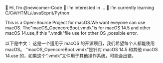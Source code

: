 👋 Hi, I’m @newcomer-Code
👀 I’m interested in ...
🌱 I’m currently learning C/C#/HTML/JavaScprit/Python

This is a Open-Source Project for macOS.We want eveyone can use macOS.
The"macOS_OpencoreBoot.vmdk"is for macOS 14.5 and other macOS 14.use,if this ".vmdk"file use for other OS ,possible error.

以下是中文：
这是一个适用于 macOS 的开源项目，我们希望每个人都能使用 macOS。
“macOS_OpencoreBoot.vmdk”是针对 macOS 14.5 和其他 macOS 14.use 的，如果这个“.vmdk”文件用于其他操作系统，可能会出错。

<!---
newcomer-Code/newcomer-Code is a ✨ special ✨ repository because its `README.md` (this file) appears on your GitHub profile.
You can click the Preview link to take a look at your changes.
--->

